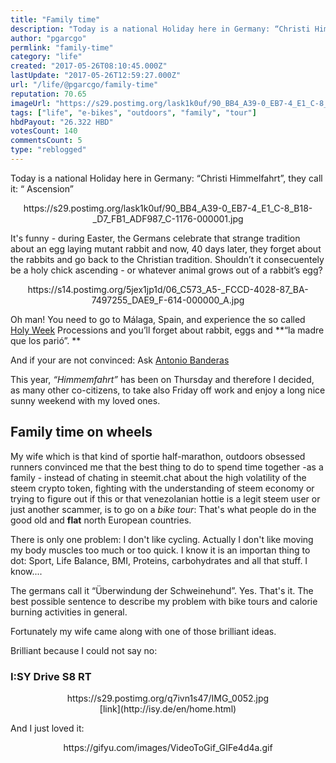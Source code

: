 ```yaml
---
title: "Family time"
description: "Today is a national Holiday here in Germany: “Christi Himmelfahrt”, they call it: “ Ascension”  <center>https://s29.postimg.org/lask1k0uf/90_BB4_A39-0..."
author: "pgarcgo"
permlink: "family-time"
category: "life"
created: "2017-05-26T08:10:45.000Z"
lastUpdate: "2017-05-26T12:59:27.000Z"
url: "/life/@pgarcgo/family-time"
reputation: 70.65
imageUrl: "https://s29.postimg.org/lask1k0uf/90_BB4_A39-0_EB7-4_E1_C-8_B18-_D7_FB1_ADF987_C-1176-000001.jpg"
tags: ["life", "e-bikes", "outdoors", "family", "tour"]
hbdPayout: "26.322 HBD"
votesCount: 140
commentsCount: 5
type: "reblogged"
---
```

Today is a national Holiday here in Germany: “Christi Himmelfahrt”, they call it: “ Ascension”

<center>https://s29.postimg.org/lask1k0uf/90_BB4_A39-0_EB7-4_E1_C-8_B18-_D7_FB1_ADF987_C-1176-000001.jpg</center>

It's funny - during Easter, the Germans celebrate that strange tradition about an egg laying mutant rabbit and now, 40 days later, they forget about the rabbits and go back to the Christian tradition. Shouldn’t it consecuentely be a holy chick ascending - or whatever animal grows out of a rabbit’s egg?

<center>https://s14.postimg.org/5jex1jp1d/06_C573_A5-_FCCD-4028-87_BA-7497255_DAE9_F-614-000000_A.jpg</center>

Oh man! You need to go to Málaga, Spain, and experience the so called [Holy Week](https://en.m.wikipedia.org/wiki/Holy_Week_in_M%C3%A1laga) Processions and you’ll forget about rabbit, eggs and **“la madre que los parió”. **

And if your are not convinced: Ask [Antonio Banderas](http://www.dailymail.co.uk/travel/article-2605045/Antonio-Banderas-celebrates-Holy-Week-Malaga-old-brotherhood.html)

This year, *“Himmemfahrt”* has been on Thursday and therefore I decided, as many other co-citizens, to take also Friday off work and enjoy a long nice sunny weekend with my loved ones. 

## Family time on wheels

My wife which is that kind of sportie half-marathon, outdoors obsessed runners convinced me that the best thing to do to spend time together -as a family - instead of chating in steemit.chat about the high volatility of the steem crypto token, fighting with the understanding of steem economy or trying to figure out if this or that venezolanian hottie is a legit steem user or just another scammer,  is to go on a *bike tour*: That's what  people do in the good old and **flat** north European countries. 

There is only one problem: I don't like cycling. Actually I don't like moving my body muscles too much or too quick. I know it is an importan thing to dot: Sport, Life Balance, BMI, Proteins, carbohydrates and all that stuff. I know....

The germans call it “Überwindung der Schweinehund”. Yes. That's it. The best possible sentence to describe my problem with bike tours and calorie burning activities in general. 

Fortunately my wife came  along with one of those brilliant ideas. 

Brilliant because I could not say no:

### I:SY Drive S8 RT

<center>https://s29.postimg.org/q7ivn1s47/IMG_0052.jpg</center>
<center>[link](http://isy.de/en/home.html)</center>

And I just loved it:

<center>https://gifyu.com/images/VideoToGif_GIFe4d4a.gif </center>